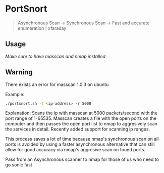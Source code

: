 # PortSnort
> Asynchronous Scan -> Synchronous Scan -> Fast and accurate enumeration | xfaraday


## Usage
*Make sure to have masscan and nmap installed*
## Warning
There exists an error for masscan 1.0.3 on ubuntu

Example:
```sh
./portsnort.sh -t <ip-address> -r 5000
```
Explanation:
Scans the ip with masscan at 5000 packets/second with the port range of 1-65535.  Masscan creates a file with the open ports on the computer and then passes the open port list to nmap to aggresively scan the services in detail.  Recently added support for scanning ip ranges.
 
This process saves a lot of time because nmap's synchronous scan on all ports is avoided by using a faster asynchronous alternative that can still allow for good accuracy via nmap's aggresive scan on found ports.

Pass from an Asynchronous scanner to nmap for those of us who need to go sonic fast
